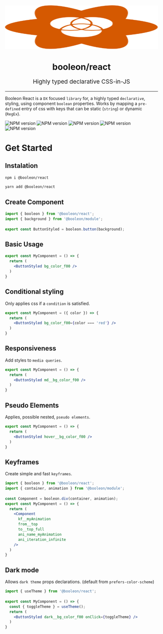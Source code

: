 <p align="center" style="color: #343a40">
  <img src="https://raw.githubusercontent.com/viniciusflv/booleon/master/booleon.svg" viewBox="0 0 129.80448 115.59661" width="100%" height="144" />
  <h1 align="center">booleon/react</h1>
  <p align="center" style="font-size: 1.2rem;">Highly typed declarative CSS-in-JS</p>
  <hr />
</p>

Booleon React is a `DX` focused `library` for, a highly typed `declarative`, styling, using component `boolean` properties. Works by mapping a `pre-defined` entry of css with keys that can be static (`string`) or dynamic (`RegEx`).

![NPM version](https://badgen.net/npm/v/@booleon/base)
![NPM version](https://badgen.net/github/commits/viniciusflv/booleon)
![NPM version](https://badgen.net//packagephobia/publish/@booleon/base)
![NPM version](https://badgen.net/bundlephobia/min/@booleon/base)
![NPM version](https://badgen.net/bundlephobia/minzip/@booleon/base)

# Get Started

## Instalation

```sh
npm i @booleon/react
```

```sh
yarn add @booleon/react
```

## Create Component

```jsx
import { booleon } from '@booleon/react';
import { background } from '@booleon/module';

export const ButtonStyled = booleon.button(background);
```

## Basic Usage

```jsx
export const MyComponent = () => {
  return (
    <ButtonStyled bg_color_f00 />
  )
}
```

## Conditional styling

Only applies css if a `condition` is satisfied.

```jsx
export const MyComponent = ({ color }) => {
  return (
    <ButtonStyled bg_color_f00={color === 'red'} />
  )
}
```
## Responsiveness

Add styles to `media queries`.

```jsx
export const MyComponent = () => {
  return (
    <ButtonStyled md__bg_color_f00 />
  )
}
```

## Pseudo Elements

Applies, possible nested, `pseudo elements`.

```jsx
export const MyComponent = () => {
  return (
    <ButtonStyled hover__bg_color_f00 />
  )
}
```

## Keyframes

Create simple and fast `keyframes`.

```jsx
import { booleon } from '@booleon/react';
import { container, animation } from '@booleon/module';

const Component = booleon.div(container, animation);
export const MyComponent = () => {
  return (
    <Component
      kf__myAnimation
      from__top
      to__top_full
      ani_name_myAnimation
      ani_iteration_infinite
    />
  )
}
```

## Dark mode

Allows `dark theme` props declarations. (default from `prefers-color-scheme`)

```jsx
import { useTheme } from '@booleon/react';

export const MyComponent = () => {
  const { toggleTheme } = useTheme();
  return (
    <ButtonStyled dark__bg_color_f00 onClick={toggleTheme} />
  )
}
```
